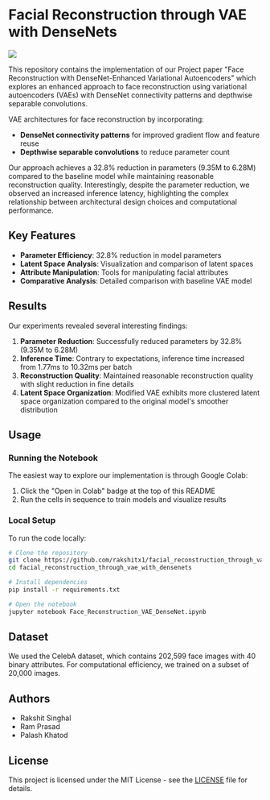 # Facial Reconstruction through VAE with DenseNets

[![](https://colab.research.google.com/assets/colab-badge.svg)](https://colab.research.google.com/drive/1qjF3h6CBCCqq8J5Zv0OFjRs9iqJR81M5?usp=sharing)

This repository contains the implementation of our Project paper "Face Reconstruction with DenseNet-Enhanced Variational Autoencoders" which explores an enhanced approach to face reconstruction using variational autoencoders (VAEs) with DenseNet connectivity patterns and depthwise separable convolutions.

VAE architectures for face reconstruction by incorporating:
- **DenseNet connectivity patterns** for improved gradient flow and feature reuse
- **Depthwise separable convolutions** to reduce parameter count

Our approach achieves a 32.8% reduction in parameters (9.35M to 6.28M) compared to the baseline model while maintaining reasonable reconstruction quality. Interestingly, despite the parameter reduction, we observed an increased inference latency, highlighting the complex relationship between architectural design choices and computational performance.

## Key Features

- **Parameter Efficiency**: 32.8% reduction in model parameters
- **Latent Space Analysis**: Visualization and comparison of latent spaces
- **Attribute Manipulation**: Tools for manipulating facial attributes
- **Comparative Analysis**: Detailed comparison with baseline VAE model

## Results

Our experiments revealed several interesting findings:

1. **Parameter Reduction**: Successfully reduced parameters by 32.8% (9.35M to 6.28M)
2. **Inference Time**: Contrary to expectations, inference time increased from 1.77ms to 10.32ms per batch
3. **Reconstruction Quality**: Maintained reasonable reconstruction quality with slight reduction in fine details
4. **Latent Space Organization**: Modified VAE exhibits more clustered latent space organization compared to the original model's smoother distribution

## Usage

### Running the Notebook

The easiest way to explore our implementation is through Google Colab:

1. Click the "Open in Colab" badge at the top of this README
2. Run the cells in sequence to train models and visualize results

### Local Setup

To run the code locally:

```bash
# Clone the repository
git clone https://github.com/rakshitx1/facial_reconstruction_through_vae_with_densenets.git
cd facial_reconstruction_through_vae_with_densenets

# Install dependencies
pip install -r requirements.txt

# Open the notebook
jupyter notebook Face_Reconstruction_VAE_DenseNet.ipynb
```

## Dataset

We used the CelebA dataset, which contains 202,599 face images with 40 binary attributes. For computational efficiency, we trained on a subset of 20,000 images.

## Authors

- Rakshit Singhal
- Ram Prasad
- Palash Khatod

## License

This project is licensed under the MIT License - see the [LICENSE](LICENSE) file for details.
